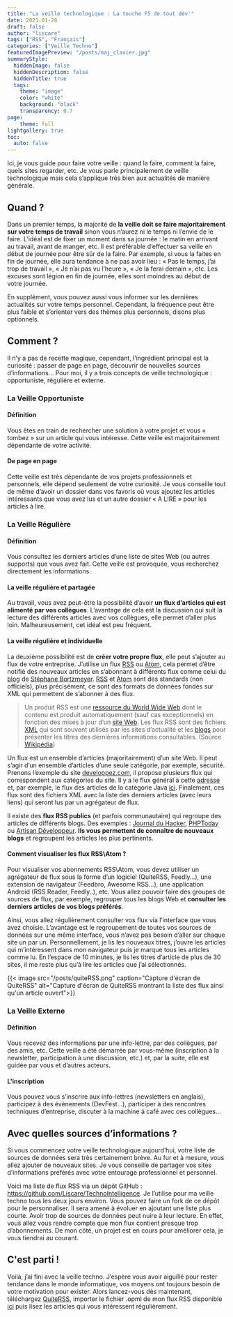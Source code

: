 ```yaml
---
title: "La veille technologique : La touche F5 de tout dév'"
date: 2021-01-28
draft: false
author: "liscare"
tags: ["RSS", "Français"]
categories: ["Veille Techno"]
featuredImagePreview: "/posts/maj_clavier.jpg"
summaryStyle:
  hiddenImage: false
  hiddenDescription: false
  hiddenTitle: true
  tags:
    theme: "image"
    color: "white"
    background: "black"
    transparency: 0.7
page:
    theme: full
lightgallery: true
toc:
  auto: false
---
```

Ici, je vous guide pour faire votre veille : quand la faire, comment la faire, quels sites regarder, etc. Je vous parle principalement de veille technologique mais cela s’applique très bien aux actualités de manière générale.

## Quand ?

Dans un premier temps, la majorité de **la veille doit se faire majoritairement sur votre temps de travail** sinon vous n’aurez ni le temps ni l’envie de le faire. L’idéal est de fixer un moment dans sa journée : le matin en arrivant au travail, avant de manger, etc. Il est préférable d’effectuer sa veille en début de journée pour être sûr de la faire. Par exemple, si vous la faites en fin de journée, elle aura tendance à ne pas avoir lieu : « Pas le temps, j’ai trop de travail », « Je n’ai pas vu l’heure », « Je la ferai demain », etc. Les excuses sont légion en fin de journée, elles sont moindres au début de votre journée.

En supplément, vous pouvez aussi vous informer sur les dernières actualités sur votre temps personnel. Cependant, la fréquence peut être plus faible et s’orienter vers des thèmes plus personnels, disons plus optionnels.

## Comment ?

Il n’y a pas de recette magique, cependant, l’ingrédient principal est la curiosité : passer de page en page, découvrir de nouvelles sources d’informations… Pour moi, il y a trois concepts de veille technologique : opportuniste, régulière et externe.

### La Veille Opportuniste

#### Définition

Vous êtes en train de rechercher une solution à votre projet et vous « tombez » sur un article qui vous intéresse. Cette veille est majoritairement dépendante de votre activité.

#### De page en page

Cette veille est très dépendante de vos projets professionnels et personnels, elle dépend seulement de votre curiosité. Je vous conseille tout de même d’avoir un dossier dans vos favoris où vous ajoutez les articles intéressants que vous avez lus et un autre dossier « A LIRE » pour les articles à lire.

### La Veille Régulière

#### Définition

Vous consultez les derniers articles d’une liste de sites Web (ou autres supports) que vous avez fait. Cette veille est provoquée, vous recherchez directement les informations.

#### La veille régulière et partagée

Au travail, vous avez peut-être la possibilité d’avoir **un flux d’articles qui est alimenté par vos collègues**. L’avantage de cela est la discussion qui suit la lecture des différents articles avec vos collègues, elle permet d’aller plus loin. Malheureusement, cet idéal est peu fréquent.

#### La veille régulière et individuelle

La deuxième possibilité est de **créer votre propre flux**, elle peut s’ajouter au flux de votre entreprise. J’utilise un flux [RSS](https://fr.wikipedia.org/wiki/RSS) ou [Atom](https://fr.wikipedia.org/wiki/Atom_Syndication_Format), cela permet d’être notifié des nouveaux articles en s’abonnant à différents flux comme celui du [blog](https://www.bortzmeyer.org/) de [Stéphane Bortzmeyer](https://fr.wikipedia.org/wiki/St%C3%A9phane_Bortzmeyer). [RSS](https://fr.wikipedia.org/wiki/RSS) et [Atom](https://fr.wikipedia.org/wiki/Atom_Syndication_Format) sont des standards (non officiels), plus précisément, ce sont des formats de données fondés sur XML qui permettent de s’abonner à des flux.

> Un produit RSS est une [ressource du World Wide Web](https://fr.wikipedia.org/wiki/Ressource_du_World_Wide_Web) dont le contenu est produit automatiquement (sauf cas exceptionnels) en fonction des mises à jour d’un [site Web](https://fr.wikipedia.org/wiki/Site_Web). Les flux RSS sont des fichiers [XML](https://fr.wikipedia.org/wiki/Extensible_Markup_Language) qui sont souvent utilisés par les sites d’actualité et les [blogs](https://fr.wikipedia.org/wiki/Blog) pour présenter les titres des dernières informations consultables. (Source [Wikipédia](https://fr.wikipedia.org/wiki/RSS))

Un flux est un ensemble d’articles (majoritairement) d’un site Web. Il peut s’agir d’un ensemble d’articles d’une seule catégorie, par exemple, sécurité. Prenons l’exemple du site [developpez.com](https://www.developpez.net/), il propose plusieurs flux qui correspondent aux catégories du site. Il y a le flux général à cette [adresse](https://www.developpez.com/index/rss) et, par exemple, le flux des articles de la catégorie Java [ici](https://java.developpez.com/rss). Finalement, ces flux sont des fichiers XML avec la liste des derniers articles (avec leurs liens) qui seront lus par un agrégateur de flux.

Il existe des **flux RSS publics** (et parfois communautaire) qui regroupe des articles de différents blogs. Des exemples : [Journal du Hacker](https://www.journalduhacker.net/), [PHPToday](https://phptoday.org/) ou [Artisan Développeur](https://compagnon.artisandeveloppeur.fr/veille). **Ils vous permettent de connaître de nouveaux blogs** et regroupent les articles les plus pertinents.

#### Comment visualiser les flux RSS\Atom ?

Pour visualiser vos abonnements RSS\Atom, vous devez utiliser un agrégateur de flux sous la forme d’un logiciel (QuiteRSS, Feedly…), une extension de navigateur (Feedbro, Awesome RSS…), une application Android (RSS Reader, Feedly..), etc. Vous allez pouvoir faire des groupes de sources de flux, par exemple, regrouper tous les blogs Web et **consulter les derniers articles de vos blogs préférés**.

Ainsi, vous allez régulièrement consulter vos flux via l’interface que vous avez choisie. L’avantage est le regroupement de toutes vos sources de données sur une même interface, vous n’avez pas besoin d’aller sur chaque site un par un. Personnellement, je lis les nouveaux titres, j’ouvre les articles qui m’intéressent dans mon navigateur puis je marque tous les articles comme lu. En l’espace de 10 minutes, je lis les titres d’article de plus de 30 sites, il me reste plus qu’à lire les articles que j’ai sélectionnés.

{{< image src="/posts/quiteRSS.png" caption="Capture d'écran de QuiteRSS" alt="Capture d'écran de QuiteRSS montrant la liste des flux ainsi qu'un article ouvert">}}

### La Veille Externe

#### Définition

Vous recevez des informations par une info-lettre, par des collègues, par des amis, etc. Cette veille a été démarrée par vous-même (inscription à la newsletter, participation à une discussion, etc.) et, par la suite, elle est guidée par vous et d’autres acteurs.

#### L'inscription

Vous pouvez vous s’inscrire aux info-lettres (newsletters en anglais), participez à des évènements (DevFest…), participer à des rencontres techniques d’entreprise, discuter à la machine à café avec ces collègues…

## Avec quelles sources d’informations ?

Si vous commencez votre veille technologique aujourd’hui, votre liste de sources de données sera très certainement brève. Au fur et à mesure, vous allez ajouter de nouveaux sites. Je vous conseille de partager vos sites d’informations préférés avec votre entourage professionnel et personnel.

Voici ma liste de flux RSS via un dépôt GitHub : https://github.com/Liscare/TechnoIntelligence. Je l’utilise pour ma veille techno tous les deux jours environ. Vous pouvez faire un fork de ce dépôt pour le personnaliser. Il sera amené à évoluer en ajoutant une liste plus courte. Avoir trop de sources de données peut nuire à leur lecture. En effet, vous allez vous rendre compte que mon flux contient presque trop d’abonnements. De mon côté, un projet est en cours pour améliorer cela, je vous tiendrai au courant.

## C'est parti !

Voilà, j’ai fini avec la veille techno. J’espère vous avoir aiguillé pour rester tendance dans le monde informatique, vos moyens ont toujours besoin de votre motivation pour exister. Alors lancez-vous dès maintenant, téléchargez [QuiteRSS](https://quiterss.org/), importer le fichier .opml de mon flux RSS disponible [ici](https://github.com/Liscare/TechnoIntelligence) puis lisez les articles qui vous intéressent régulièrement.
